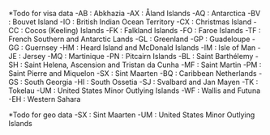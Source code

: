 *Todo for visa data
-AB : Abkhazia
-AX : Åland Islands
-AQ : Antarctica
-BV : Bouvet Island
-IO : British Indian Ocean Territory
-CX : Christmas Island
-CC : Cocos (Keeling) Islands
-FK : Falkland Islands
-FO : Faroe Islands
-TF : French Southern and Antarctic Lands
-GL : Greenland
-GP : Guadeloupe
-GG : Guernsey
-HM : Heard Island and McDonald Islands
-IM : Isle of Man
-JE : Jersey
-MQ : Martinique
-PN : Pitcairn Islands
-BL : Saint Barthélemy
-SH : Saint Helena, Ascension and Tristan da Cunha
-MF : Saint Martin
-PM : Saint Pierre and Miquelon
-SX : Sint Maarten
-BQ : Caribbean Netherlands
-GS : South Georgia
-HI : South Ossetia
-SJ : Svalbard and Jan Mayen
-TK : Tokelau
-UM : United States Minor Outlying Islands
-WF : Wallis and Futuna
-EH : Western Sahara

*Todo for geo data
-SX : Sint Maarten
-UM : United States Minor Outlying Islands